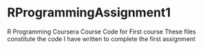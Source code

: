 RProgrammingAssignment1
=======================

R Programming Coursera Course Code for First course
These files constitute the code I have written to complete the first assignment
